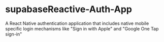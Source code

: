 # supabaseReactive-Auth-App
A React Native authentication application that includes native mobile specific login mechanisms like "Sign in with Apple" and "Google One Tap sign-in"
